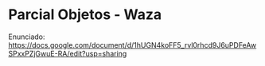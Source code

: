 # Parcial Objetos - Waza

Enunciado: https://docs.google.com/document/d/1hUGN4koFF5_rvl0rhcd9J6uPDFeAwSPxxPZjGwuE-RA/edit?usp=sharing